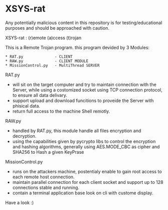 # XSYS-rat
Any potentially malicious content in this repository is for testing/educational purposes and should be approached with caution.


XSYS-rat : (r)emote (a)ccess (t)rojan
     
   
This is a Remote Trojan program.
this program devided by 3 Modules:

    * RAT.py              - CLIENT
    * RAW.py              - CLIENT MODULE
    * MissionControl.py   - MultiThread SERVER

RAT.py
- will sit on the target computer and try to maintain connection with the Server, while using a costomized socket using TCP connection protocol, to ensure all data delivary.
- support upload and download funcitions to proveide the Server with phisical data.
- return full access to the machine Shell remotly.

RAW.py
- handled by RAT.py, this module handle all files encryption and decryption.
- using the capabilities given by pycrypto libs to control the encryption and hashing algorithms,
generally using AES.MODE_CBC as cipher and SHA256 to Hash a given KeyPrase

MissionControl.py
- runs on the attackers machine, postentialy enable to gain root access to each remote host connection. 
- maintain parallel connection for each client socket and support up to 128 connections stable and running.
- contain a terminal application base look on cli with custome display.


Have a look :)
